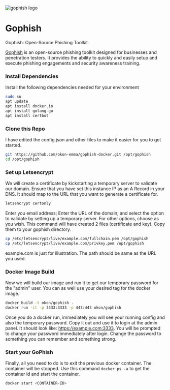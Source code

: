 ![gophish logo](https://raw.github.com/gophish/gophish/master/static/images/gophish_purple.png)

Gophish
=======

Gophish: Open-Source Phishing Toolkit

[Gophish](https://getgophish.com) is an open-source phishing toolkit designed for businesses and penetration testers. It provides the ability to quickly and easily setup and execute phishing engagements and security awareness training.

### Install Dependencies
Install the following dependencies needed for your environment

```sh
sudo su
apt update
apt install docker.io
apt install golang-go
apt install certbot
```


### Clone this Repo
I have edited the config.json and other files to make it easier for you to get started.

```sh
git https://github.com/okon-emma/gophish-docker.git /opt/gophish
cd /opt/gophish
```

### Set up Letsencrypt
We will create a certificate by kickstarting a temporary server to validate our domain. Ensure that you have set this instance IP as an A Record in your DNS. It should map to the URL that you want to generate a certificate for.

```sh
letsencrypt certonly
```

Enter you email address; Enter the URL of the domain; and select the option to validate by setting up a temporary server. For other options, choose as you wish. This command will have created 2 files (certificate and key). Copy them to your gophish directory.

```sh
cp /etc/letsencrypt/live/example.com/fullchain.pem /opt/gophish
cp /etc/letsencrypt/live/example.com/privkey.pem /opt/gophish
```

example.com is just for illustration. The path should be same as the URL you used.


### Docker Image Build
Now we will build our image and run it to get our temporary password for the "admin" user. You can as well use your desired tag for the docker image.

```sh
docker build -t okon/gophish .
docker run -it -p 3333:3333 -p 443:443 okon/gophish
```

Once you do a docker run, immediately you will see your running config and also the temporary password. Copy it out and use it to login at the admin panel. It should look like: https://example.com:3333. You will be prompted to change your password immediately after login. Change the password to something you can remember and something strong.

### Start your GoPhish
Finally, all you need to do is to exit the previous docker container. The container will be stopped. Use this command ```docker ps -a``` to get the container id and start the container.

```sh
docker start <CONTAINER-ID>
```

